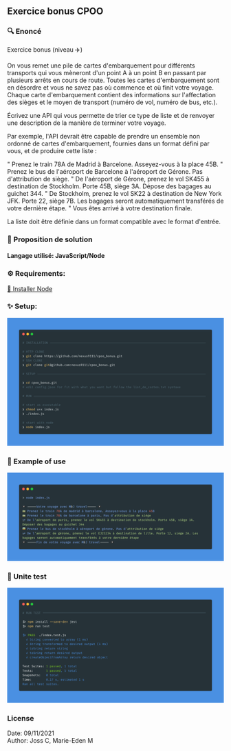 ## Exercice bonus CPOO

### 🔍 Enoncé

Exercice bonus (niveau ✈️)

On vous remet une pile de cartes d'embarquement pour différents transports qui vous mèneront d'un point A à un point B en passant par plusieurs arrêts en cours de route. Toutes les cartes d'embarquement sont en désordre et vous ne savez pas où commence et où finit votre voyage. Chaque carte d'embarquement contient des informations sur l'affectation des sièges et le moyen de transport (numéro de vol, numéro de bus, etc.).

Écrivez une API qui vous permette de trier ce type de liste et de renvoyer une description de la manière de terminer votre voyage.

Par exemple, l'API devrait être capable de prendre un ensemble non ordonné de cartes d'embarquement, fournies dans un format défini par vous, et de produire cette liste :

"	Prenez le train 78A de Madrid à Barcelone. Asseyez-vous à la place 45B.
"	Prenez le bus de l'aéroport de Barcelone à l'aéroport de Gérone. Pas d'attribution de siège.
"	De l'aéroport de Gérone, prenez le vol SK455 à destination de Stockholm. Porte 45B, siège 3A. Dépose des bagages au guichet 344.
"	De Stockholm, prenez le vol SK22 à destination de New York JFK. Porte 22, siège 7B. Les bagages seront automatiquement transférés de votre dernière étape.
"	Vous êtes arrivé à votre destination finale.

La liste doit être définie dans un format compatible avec le format d'entrée. 

### 📕 Proposition de solution

#### Langage utilisé: JavaScript/Node

### ⚙️ Requirements:

<a href="https://nodejs.org/en/download/">💾 Installer Node</a>


### ✨ Setup:

![Retranscription Carbon 1](./images/setup.png)

### 📍 Example of use

![Retranscription Carbon 1](./images/exemple.png)

### 📐 Unite test

![Retranscription Carbon 1](./images/test.png)

### License

Date: 09/11/2021 <br>
Author: Joss C, Marie-Eden M





